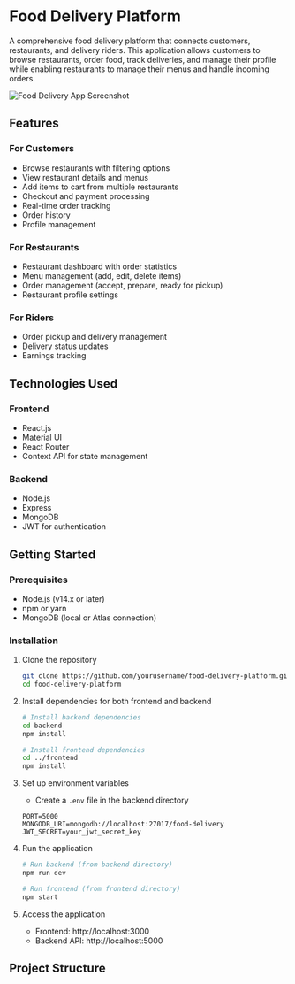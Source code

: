 # Food Delivery Platform

A comprehensive food delivery platform that connects customers, restaurants, and delivery riders. This application allows customers to browse restaurants, order food, track deliveries, and manage their profile while enabling restaurants to manage their menus and handle incoming orders.

![Food Delivery App Screenshot](./screenshot.png)

## Features

### For Customers
- Browse restaurants with filtering options
- View restaurant details and menus
- Add items to cart from multiple restaurants
- Checkout and payment processing
- Real-time order tracking
- Order history
- Profile management

### For Restaurants
- Restaurant dashboard with order statistics
- Menu management (add, edit, delete items)
- Order management (accept, prepare, ready for pickup)
- Restaurant profile settings

### For Riders
- Order pickup and delivery management
- Delivery status updates
- Earnings tracking

## Technologies Used

### Frontend
- React.js
- Material UI
- React Router
- Context API for state management

### Backend
- Node.js
- Express
- MongoDB
- JWT for authentication

## Getting Started

### Prerequisites
- Node.js (v14.x or later)
- npm or yarn
- MongoDB (local or Atlas connection)

### Installation

1. Clone the repository
   ```bash
   git clone https://github.com/yourusername/food-delivery-platform.git
   cd food-delivery-platform
   ```

2. Install dependencies for both frontend and backend
   ```bash
   # Install backend dependencies
   cd backend
   npm install

   # Install frontend dependencies
   cd ../frontend
   npm install
   ```

3. Set up environment variables
   - Create a `.env` file in the backend directory
   ```
   PORT=5000
   MONGODB_URI=mongodb://localhost:27017/food-delivery
   JWT_SECRET=your_jwt_secret_key
   ```

4. Run the application
   ```bash
   # Run backend (from backend directory)
   npm run dev

   # Run frontend (from frontend directory)
   npm start
   ```

5. Access the application
   - Frontend: http://localhost:3000
   - Backend API: http://localhost:5000

## Project Structure


